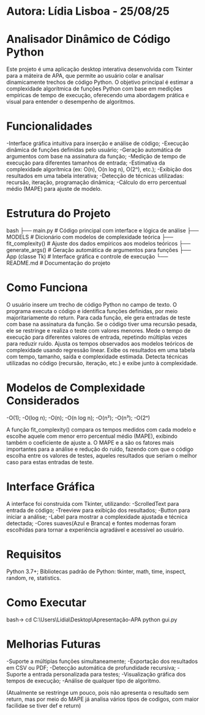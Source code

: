 # Autora: Lídia Lisboa - 25/08/25

# Analisador Dinâmico de Código Python
Este projeto é uma aplicação desktop interativa desenvolvida com Tkinter para a máteira de APA, que permite ao usuário colar e analisar dinamicamente trechos de código Python. 
O objetivo principal é estimar a complexidade algorítmica de funções Python com base em medições empíricas de tempo de execução, 
oferecendo uma abordagem prática e visual para entender o desempenho de algoritmos.

# Funcionalidades
-Interface gráfica intuitiva para inserção e análise de código;
-Execução dinâmica de funções definidas pelo usuário;
-Geração automática de argumentos com base na assinatura da função;
-Medição de tempo de execução para diferentes tamanhos de entrada;
-Estimativa da complexidade algorítmica (ex: O(n), O(n log n), O(2ⁿ), etc.);
-Exibição dos resultados em uma tabela interativa;
-Detecção de técnicas utilizadas: recursão, iteração, programação dinâmica;
-Cálculo do erro percentual médio (MAPE) para ajuste de modelo.

# Estrutura do Projeto
bash
├── main.py               # Código principal com interface e lógica de análise
├── MODELS                # Dicionário com modelos de complexidade teórica
├── fit_complexity()      # Ajuste dos dados empíricos aos modelos teóricos
├── generate_args()       # Geração automática de argumentos para funções
├── App (classe Tk)       # Interface gráfica e controle de execução
└── README.md             # Documentação do projeto
# Como Funciona
O usuário insere um trecho de código Python no campo de texto.
O programa executa o código e identifica funções definidas, por meio majoritariamente do return.
Para cada função, ele gera entradas de teste com base na assinatura da função.
Se o código tiver uma recursão pesada, ele se restringe e realiza o teste com valores menores.
Mede o tempo de execução para diferentes valores de entrada, repetindo múltiplas vezes para reduzir ruído.
Ajusta os tempos observados aos modelos teóricos de complexidade usando regressão linear.
Exibe os resultados em uma tabela com tempo, tamanho, saída e complexidade estimada.
Detecta técnicas utilizadas no código (recursão, iteração, etc.) e exibe junto à complexidade.

# Modelos de Complexidade Considerados
-O(1);
-O(log n);
-O(n);
-O(n log n);
-O(n²);
-O(n³);
-O(2ⁿ)

A função fit_complexity() compara os tempos medidos com cada modelo e escolhe aquele com menor erro percentual médio (MAPE), exibindo também o coeficiente de ajuste a. 
O MAPE e a são os fatores mais importantes para a análise e redução do ruido, fazendo com que o código escolha entre os valores de testes, aqueles resultados que seriam 
o melhor caso para estas entradas de teste.

#  Interface Gráfica
A interface foi construída com Tkinter, utilizando:
-ScrolledText para entrada de código;
-Treeview para exibição dos resultados;
-Button para iniciar a análise;
-Label para mostrar a complexidade ajustada e técnica detectada;
-Cores suaves(Azul e Branca) e fontes modernas foram escolhidas para tornar a experiência agradável e acessível ao usuário.

# Requisitos
Python 3.7+;
Bibliotecas padrão de Python: tkinter, math, time, inspect, random, re, statistics.

# Como Executar
bash->
cd C:\Users\Lidia\Desktop\Apresentação-APA
python gui.py

# Melhorias Futuras
-Suporte a múltiplas funções simultaneamente;
-Exportação dos resultados em CSV ou PDF;
-Detecção automática de profundidade recursiva;
-Suporte a entrada personalizada para testes;
-Visualização gráfica dos tempos de execução;
-Análise de qualquer tipo de algoritmo.

(Atualmente se restringe um pouco, pois não apresenta o resultado sem return, mas por meio do MAPE já analisa vários tipos de codigos, com maior facilidae se tiver def e return)
